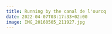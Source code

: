 ```yaml
---
title: Running by the canal de l'ourcq
date: 2022-04-07T03:17:33+02:00
image: IMG_20160505_211927.jpg
---
```


